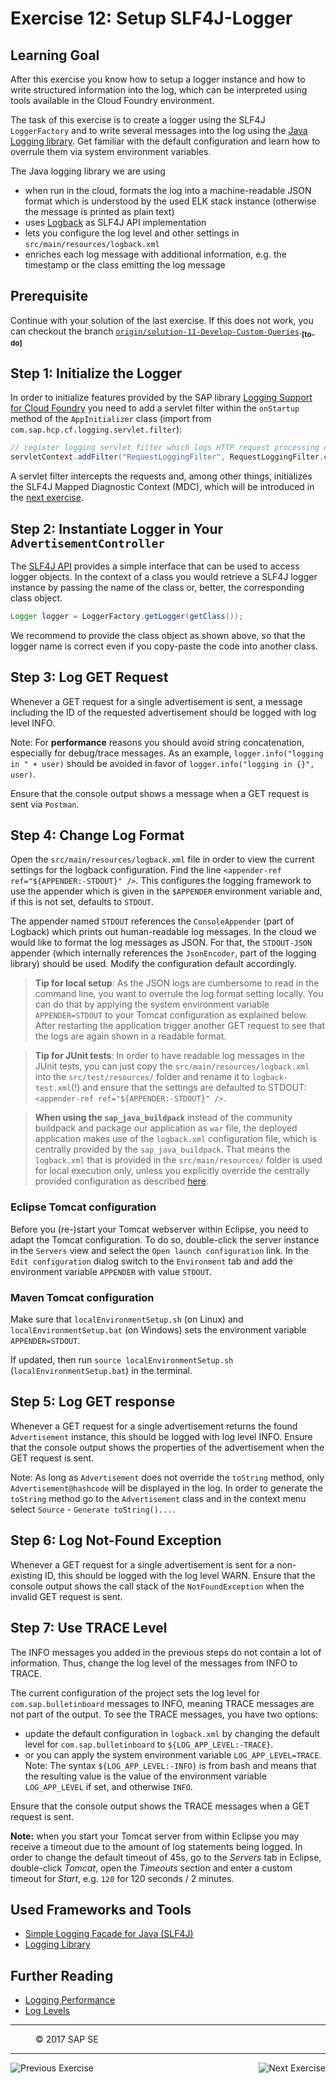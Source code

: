 Exercise 12: Setup SLF4J-Logger
===============================

## Learning Goal
After this exercise you know how to setup a logger instance and how to write structured information into the log, which can be interpreted using tools available in the Cloud Foundry environment. 

The task of this exercise is to create a logger using the SLF4J `LoggerFactory` and to write several messages into the log using the [Java Logging library](https://github.com/SAP/cf-java-logging-support). Get familiar with the default configuration and learn how to overrule them via system environment variables. 

The Java logging library we are using
- when run in the cloud, formats the log into a machine-readable JSON format which is understood by the used ELK stack instance (otherwise the message is printed as plain text)
- uses [Logback](http://logback.qos.ch/) as SLF4J API implementation
- lets you configure the log level and other settings in `src/main/resources/logback.xml`
- enriches each log message with additional information, e.g. the timestamp or the class emitting the log message

## Prerequisite
Continue with your solution of the last exercise. If this does not work, you can checkout the branch [`origin/solution-11-Develop-Custom-Queries`](https://github.wdf.sap.corp/cc-java/cc-bulletinboard-ads-spring-webmvc/tree/solution-11-Develop-Custom-Queries).<sub><b>[to-do]</b></sub>

## Step 1: Initialize the Logger
In order to initialize features provided by the SAP library [Logging Support for Cloud Foundry](https://github.com/SAP/cf-java-logging-support) you need to add a servlet filter within the `onStartup` method of the `AppInitializer` class (import from `com.sap.hcp.cf.logging.servlet.filter`):

```java
// register logging servlet filter which logs HTTP request processing details
servletContext.addFilter("RequestLoggingFilter", RequestLoggingFilter.class).addMappingForUrlPatterns(null, false, "/*");
```

A servlet filter intercepts the requests and, among other things, initializes the SLF4J Mapped Diagnostic Context (MDC), which will be introduced in the [next exercise](/LoggingTracing/Exercise_13_Use_SLF4J_Features.md).

## Step 2: Instantiate Logger in Your `AdvertisementController` 
The [SLF4J API](http://www.slf4j.org) provides a simple interface that can be used to access logger objects.
In the context of a class you would retrieve a SLF4J logger instance by passing the name of the class or, better, the corresponding class object. 

```java
Logger logger = LoggerFactory.getLogger(getClass());
```

We recommend to provide the class object as shown above, so that the logger name is correct even if you copy-paste the code into another class.

## Step 3: Log GET Request
Whenever a GET request for a single advertisement is sent, a message including the ID of the requested advertisement should be logged with log level INFO.

Note: For **performance** reasons you should avoid string concatenation, especially for debug/trace messages.
As an example, `logger.info("logging in " + user)` should be avoided in favor of `logger.info("logging in {}", user)`.

Ensure that the console output shows a message when a GET request is sent via `Postman`.

## Step 4: Change Log Format

Open the `src/main/resources/logback.xml` file in order to view the current settings for the logback configuration. Find the line `<appender-ref ref="${APPENDER:-STDOUT}" />`. This configures the logging framework to use the appender which is given in the `$APPENDER` environment variable and, if this is not set, defaults to `STDOUT`.

The appender named `STDOUT` references the `ConsoleAppender` (part of Logback) which prints out human-readable log messages.
In the cloud we would like to format the log messages as JSON. For that, the `STDOUT-JSON` appender (which internally references the `JsonEncoder`, part of the logging library) should be used. Modify the configuration default accordingly.

>**Tip for local setup**: As the JSON logs are cumbersome to read in the command line, you want to overrule the log format setting locally. You can do that by applying the system environment variable `APPENDER=STDOUT` to your Tomcat configuration as explained below. After restarting the application trigger another GET request to see that the logs are again shown in a readable format. 

>**Tip for JUnit tests**: In order to have readable log messages in the JUnit tests, you can just copy the `src/main/resources/logback.xml` into the `src/test/resources/` folder and rename it to `logback-test.xml`(!) and ensure that the settings are defaulted to STDOUT: `<appender-ref ref="${APPENDER:-STDOUT}" />`.

>**When using the `sap_java_buildpack`** instead of the community buildpack and package our application as `war` file, the deployed application makes use of the `logback.xml` configuration file, which is centrally provided by the `sap_java_buildpack`. 
That means the `logback.xml` that is provided in the `src/main/resources/` folder is used for local execution only, unless you explicitly override the centrally provided configuration as described [here](/LoggingTracing/Exercise_14_GettingStarted_With_ELK_Stack.md#step-13-provide-a-custom-logbackxml).

### Eclipse Tomcat configuration
Before you (re-)start your Tomcat webserver within Eclipse, you need to adapt the Tomcat configuration. To do so, double-click the server instance in the `Servers` view and select the `Open launch configuration` link. In the `Edit configuration` dialog switch to the `Environment` tab and add the environment variable `APPENDER` with value `STDOUT`.

### Maven Tomcat configuration
Make sure that `localEnvironmentSetup.sh` (on Linux) and `localEnvironmentSetup.bat` (on Windows) sets the environment variable `APPENDER=STDOUT`.

If updated, then run `source localEnvironmentSetup.sh` (`localEnvironmentSetup.bat`) in the terminal.

## Step 5: Log GET response
Whenever a GET request for a single advertisement returns the found `Advertisement` instance, this should be logged with log level INFO. Ensure that the console output shows the properties of the advertisement when the GET request is sent.

Note: As long as `Advertisement` does not override the `toString` method, only `Advertisement@hashcode` will be displayed in the log. In order to generate the `toString` method go to the `Advertisement` class and in the context menu select `Source` - `Generate toString()...`.

## Step 6: Log Not-Found Exception
Whenever a GET request for a single advertisement is sent for a non-existing ID, this should be logged with the log level WARN. Ensure that the console output shows the call stack of the `NotFoundException` when the invalid GET request is sent.

## Step 7: Use TRACE Level
The INFO messages you added in the previous steps do not contain a lot of information. Thus, change the log level of the messages from INFO to TRACE.

The current configuration of the project sets the log level for `com.sap.bulletinboard` messages to INFO, meaning TRACE messages are not part of the output. To see the TRACE messages, you have two options:
- update the default configuration in `logback.xml` by changing the default level for `com.sap.bulletinboard` to `${LOG_APP_LEVEL:-TRACE}`.
- or you can apply the system environment variable `LOG_APP_LEVEL=TRACE`. Note: The syntax `${LOG_APP_LEVEL:-INFO}` is from bash and means that the resulting value is the value of the environment variable `LOG_APP_LEVEL` if set, and otherwise `INFO`.

Ensure that the console output shows the TRACE messages when a GET request is sent.

**Note:** when you start your Tomcat server from within Eclipse you may receive a timeout due to the amount of log statements being logged. In order to change the default timeout of 45s, go to the *Servers* tab in Eclipse, double-click *Tomcat*, open the *Timeouts* section and enter a custom timeout for *Start*, e.g. `120` for 120 seconds / 2 minutes.



## Used Frameworks and Tools
- [Simple Logging Facade for Java (SLF4J)](http://www.slf4j.org/)
- [Logging Library](https://github.com/SAP/cf-java-logging-support) 

## Further Reading
- [Logging Performance](http://www.slf4j.org/faq.html#logging_performance)
- [Log Levels](http://www.slf4j.org/api/org/apache/log4j/Level.html)
 
***
<dl>
  <dd>
  <div class="footer">&copy; 2017 SAP SE</div>
  </dd>
</dl>
<hr>
<a href="/ConnectDatabase/Exercise_11_Develop_Custom_Queries.md">
  <img align="left" alt="Previous Exercise">
</a>
<a href="/LoggingTracing/Exercise_13_Use_SLF4J_Features.md">
  <img align="right" alt="Next Exercise">
</a>
